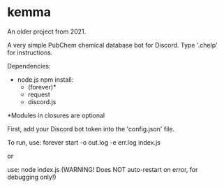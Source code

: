 # kemma

An older project from 2021.

A very simple PubChem chemical database bot for Discord. Type '.chelp' for instructions.

Dependencies:

- node.js npm install:
    - (forever)*
    - request
    - discord.js

*Modules in closures are optional

First, add your Discord bot token into the 'config.json' file.

To run, use: forever start -o out.log -e err.log index.js

or

use: node index.js (WARNING! Does NOT auto-restart on error, for debugging only!)
